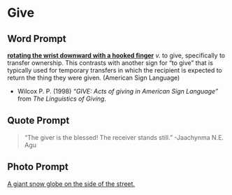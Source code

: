 # Give

## Word Prompt

[**rotating the wrist downward with a hooked finger**](https://i.imgur.com/VD7mS6j.png) _v._ to give, specifically to transfer ownership. This contrasts with another sign for “to give” that is typically used for temporary transfers in which the recipient is expected to return the thing they were given. (American Sign Language)

+ Wilcox P. P. (1998) _“GIVE: Acts of giving in American Sign Language”_ from _The Linguistics of Giving_.

## Quote Prompt

> “The giver is the blessed! The receiver stands still.” -Jaachynma N.E. Agu

## Photo Prompt

[A giant snow globe on the side of the street.](https://bit.ly/2s3NyaL)
